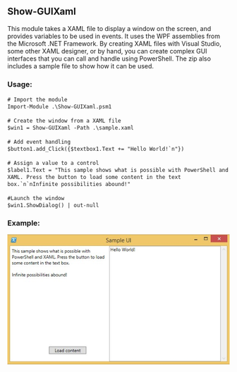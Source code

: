 ## Show-GUIXaml

This module takes a XAML file to display a window on the screen, and provides variables to be used in events. It uses the WPF assemblies from the Microsoft .NET Framework. By creating XAML files with Visual Studio, some other XAML designer, or by hand, you can create complex GUI interfaces that you can call and handle using PowerShell. The zip also includes a sample file to show how it can be used.

### Usage:

    # Import the module
    Import-Module .\Show-GUIXaml.psm1
    
    # Create the window from a XAML file
    $win1 = Show-GUIXaml -Path .\sample.xaml
    
    # Add event handling
    $button1.add_Click({$textbox1.Text += "Hello World!`n"})
    
    # Assign a value to a control
    $label1.Text = "This sample shows what is possible with PowerShell and XAML. Press the button to load some content in the text box.`n`nInfinite possibilities abound!"
    
    #Launch the window
    $win1.ShowDialog() | out-null

### Example:

![](sample.jpg)

